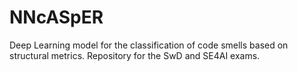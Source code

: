 # NNcASpER
Deep Learning model for the classification of code smells based on structural metrics.
Repository for the SwD and SE4AI exams.
